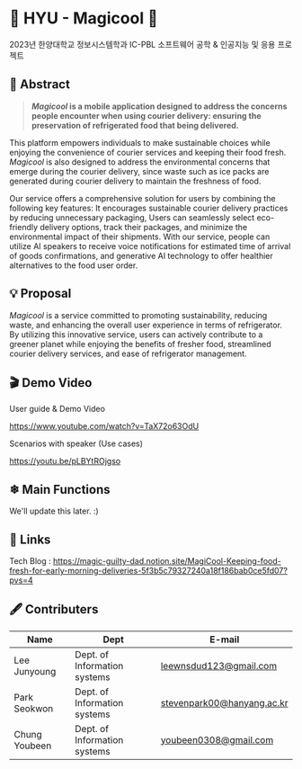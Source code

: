 # 🧊 HYU - Magicool 🥗
<!-- maybe an logo image here -->
2023년 한양대학교 정보시스템학과 IC-PBL 소프트웨어 공학 & 인공지능 및 응용 프로젝트

## 📌 Abstract
> ***Magicool* is a mobile application designed to address the concerns people encounter when using courier delivery: ensuring the preservation of refrigerated food that being delivered.**
> 
 This platform empowers individuals to make sustainable choices while enjoying the convenience of courier services and keeping their food fresh. *Magicool* is also designed to address the environmental concerns that emerge during the courier delivery, since waste such as ice packs are generated during courier delivery to maintain the freshness of food.

 
 Our service offers a comprehensive solution for users by combining the following key features:
 It encourages sustainable courier delivery practices by reducing unnecessary packaging,  Users can seamlessly select eco-friendly delivery options, track their packages, and minimize the environmental impact of their shipments. With our service, people can utilize AI speakers to receive voice notifications for estimated time of arrival of goods confirmations, and generative AI technology to offer healthier alternatives to the food user order. 

## 💡 Proposal
 *Magicool*  is a service committed to promoting sustainability, reducing waste, and enhancing the overall user experience in terms of refrigerator. By utilizing this innovative service, users can actively contribute to a greener planet while enjoying the benefits of fresher food, streamlined courier delivery services, and ease of refrigerator management.

## 🎬 Demo Video
User guide & Demo Video


https://www.youtube.com/watch?v=TaX72o63OdU


Scenarios with speaker (Use cases)


https://youtu.be/pLBYtROjgso



## ❄ Main Functions
We'll update this later. :)

## 🔗 Links
Tech Blog : https://magic-guilty-dad.notion.site/MagiCool-Keeping-food-fresh-for-early-morning-deliveries-5f3b5c79327240a18f186bab0ce5fd07?pvs=4


## 🖋 Contributers

|Name|Dept|E-mail|
|----------|----------|------------|
|Lee Junyoung|Dept. of Information systems|leewnsdud123@gmail.com|
|Park Seokwon|Dept. of Information systems|stevenpark00@hanyang.ac.kr|
|Chung Youbeen|Dept. of Information systems|youbeen0308@gmail.com|

<!--
**Refrrange/Refrrange** is a ✨ _special_ ✨ repository because its `README.md` (this file) appears on your GitHub profile.

Here are some ideas to get you started:

- 🔭 I’m currently working on ...
- 🌱 I’m currently learning ...
- 👯 I’m looking to collaborate on ...
- 🤔 I’m looking for help with ...
- 💬 Ask me about ...
- 📫 How to reach me: ...
- 😄 Pronouns: ...
- ⚡ Fun fact: ...
-->
